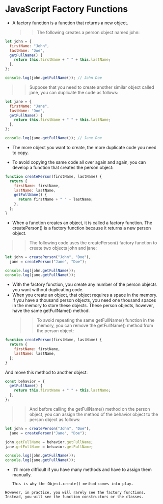 # JavaScript Factory Functions

- A factory function is a function that returns a new object.
  > > The following creates a person object named john:

```js
let john = {
  firstName: "John",
  lastName: "Doe",
  getFullName() {
    return this.firstName + " " + this.lastName;
  },
};

console.log(john.getFullName()); // John Doe
```

> > Suppose that you need to create another similar object called jane, you can duplicate the code as follows:

```js
let jane = {
  firstName: "Jane",
  lastName: "Doe",
  getFullName() {
    return this.firstName + " " + this.lastName;
  },
};

console.log(jane.getFullName()); // Jane Doe
```

- The more object you want to create, the more duplicate code you need to copy.

- To avoid copying the same code all over again and again, you can develop a function that creates the person object:

```js
function createPerson(firstName, lastName) {
  return {
    firstName: firstName,
    lastName: lastName,
    getFullName() {
      return firstName + " " + lastName;
    },
  };
}
```

- When a function creates an object, it is called a factory function. The createPerson() is a factory function because it returns a new person object.

> > The following code uses the createPerson() factory function to create two objects john and jane:

```js
let john = createPerson("John", "Doe"),
  jane = createPerson("Jane", "Doe");

console.log(john.getFullName());
console.log(jane.getFullName());
```

- With the factory function, you create any number of the person objects you want without duplicating code.
- When you create an object, that object requires a space in the memory. If you have a thousand person objects, you need one thousand spaces in the memory to store these objects. These person objects, however, have the same getFullName() method.
  > > To avoid repeating the same getFullName() function in the memory, you can remove the getFullName() method from the person object:

```js
function createPerson(firstName, lastName) {
  return {
    firstName: firstName,
    lastName: lastName,
  };
}
```

And move this method to another object:

```js
const behavior = {
  getFullName() {
    return this.firstName + " " + this.lastName;
  },
};
```

> > And before calling the getFullName() method on the person object, you can assign the method of the behavior object to the person object as follows:

```js
let john = createPerson("John", "Doe"),
  jane = createPerson("Jane", "Doe");

john.getFullName = behavior.getFullName;
jane.getFullName = behavior.getFullName;

console.log(john.getFullName());
console.log(jane.getFullName());
```

- It’ll more difficult if you have many methods and have to assign them manually.

  `This is why the Object.create() method comes into play.`

`However, in practice, you will rarely see the factory functions. Instead, you will see the function constructors or the classes.`
